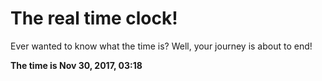 # The real time clock!

Ever wanted to know what the time is? Well, your journey is about to end!

**The time is Nov 30, 2017, 03:18**